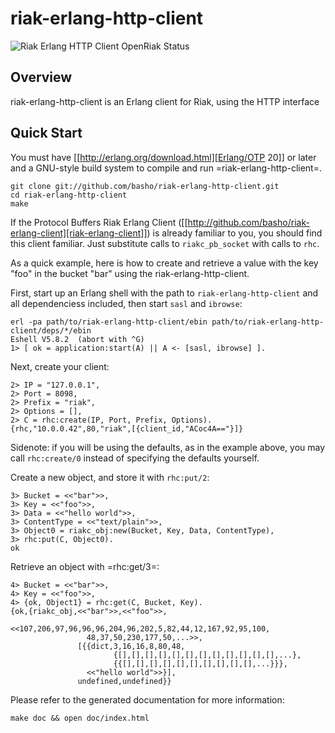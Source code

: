 # riak-erlang-http-client

![Riak Erlang HTTP Client OpenRiak Status](https://github.com/OpenRiak/riak-erlang-http-client/actions/workflows/erlang.yml/badge.svg?branch=openriak-3.4)

## Overview

riak-erlang-http-client is an Erlang client for Riak, using the HTTP interface

##  Quick Start

You must have [[http://erlang.org/download.html][Erlang/OTP 20]] or later and a GNU-style build system to compile and run =riak-erlang-http-client=.

```
git clone git://github.com/basho/riak-erlang-http-client.git
cd riak-erlang-http-client
make
```

If the Protocol Buffers Riak Erlang Client ([[http://github.com/basho/riak-erlang-client][riak-erlang-client]]) is already familiar to you, you should find this client familiar.  Just substitute calls to `riakc_pb_socket` with calls to `rhc`.

As a quick example, here is how to create and retrieve a value with the key "foo" in the bucket "bar" using the riak-erlang-http-client.

First, start up an Erlang shell with the path to `riak-erlang-http-client` and all dependenciess included, then  start `sasl` and `ibrowse`:

```
erl -pa path/to/riak-erlang-http-client/ebin path/to/riak-erlang-http-client/deps/*/ebin
Eshell V5.8.2  (abort with ^G)
1> [ ok = application:start(A) || A <- [sasl, ibrowse] ].
```

Next, create your client:

```
2> IP = "127.0.0.1",
2> Port = 8098,
2> Prefix = "riak",
2> Options = [],
2> C = rhc:create(IP, Port, Prefix, Options).
{rhc,"10.0.0.42",80,"riak",[{client_id,"ACoc4A=="}]}
```

Sidenote: if you will be using the defaults, as in the example above, you may call `rhc:create/0` instead of specifying the defaults yourself.

Create a new object, and store it with `rhc:put/2`:

```
3> Bucket = <<"bar">>,
3> Key = <<"foo">>,
3> Data = <<"hello world">>,
3> ContentType = <<"text/plain">>,
3> Object0 = riakc_obj:new(Bucket, Key, Data, ContentType),
3> rhc:put(C, Object0).
ok
```

Retrieve an object with =rhc:get/3=:

```
4> Bucket = <<"bar">>,
4> Key = <<"foo">>,
4> {ok, Object1} = rhc:get(C, Bucket, Key).
{ok,{riakc_obj,<<"bar">>,<<"foo">>,
               <<107,206,97,96,96,96,204,96,202,5,82,44,12,167,92,95,100,
                 48,37,50,230,177,50,...>>,
               [{{dict,3,16,16,8,80,48,
                       {[],[],[],[],[],[],[],[],[],[],[],[],...},
                       {{[],[],[],[],[],[],[],[],[],[],...}}},
                 <<"hello world">>}],
               undefined,undefined}}
```

Please refer to the generated documentation for more information:

```
make doc && open doc/index.html
```



